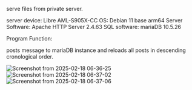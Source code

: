 serve files from private server.

server device:
  Libre AML-S905X-CC
OS:
  Debian 11 base arm64
Server Software: 
  Apache HTTP Server 2.4.63
SQL software:
  mariaDB 10.5.26


Program Function:

posts message to mariaDB instance and reloads all posts in descending cronological order.



![Screenshot from 2025-02-18 06-36-25](https://github.com/user-attachments/assets/d882ce21-9686-463e-9e62-6b986c3802e9)
![Screenshot from 2025-02-18 06-37-02](https://github.com/user-attachments/assets/b94f1ee1-ce99-48c9-a41c-45818d6e930a)
![Screenshot from 2025-02-18 06-37-06](https://github.com/user-attachments/assets/94b4caa7-29d7-422d-84ea-76eacc4decc1)
